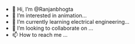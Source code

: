 - 👋 Hi, I’m @Ranjanbhogta
- 👀 I’m interested in animation...
- 🌱 I’m currently learning electrical engineering...
- 💞️ I’m looking to collaborate on ...
- 📫 How to reach me ...

<!---
Ranjanbhogta/Ranjanbhogta is a ✨ special ✨ repository because its `README.md` (this file) appears on your GitHub profile.
You can click the Preview link to take a look at your changes.
--->
